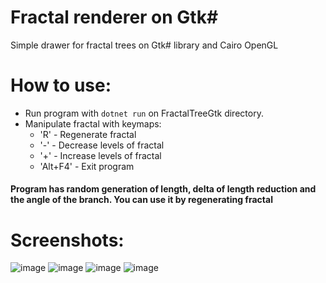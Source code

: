 # Fractal renderer on Gtk#
Simple drawer for fractal trees on Gtk# library and Cairo OpenGL

# How to use:

- Run program with ```dotnet run``` on FractalTreeGtk directory.
- Manipulate fractal with keymaps:
  - 'R' - Regenerate fractal
  - '-' - Decrease levels of fractal
  - '+' - Increase levels of fractal
  - 'Alt+F4' - Exit program

#### Program has random generation of length, delta of length reduction and the angle of the branch. You can use it by regenerating fractal

# Screenshots: 
![image](https://github.com/user-attachments/assets/9c01bfc1-0bd8-44c8-8745-db7dc0ea79ef)
![image](https://github.com/user-attachments/assets/a0f4f916-9adb-4ef0-8143-d20ddf915a96)
![image](https://github.com/user-attachments/assets/352a6869-a508-4857-af2f-4eb1129d3471)
![image](https://github.com/user-attachments/assets/ed9f5422-aec4-4e26-a6cd-111d064f5208)
